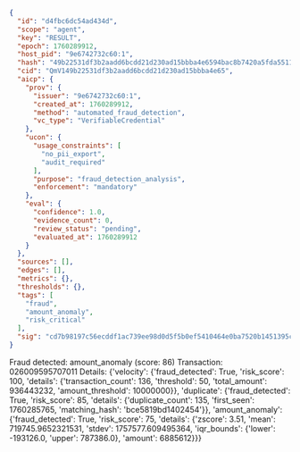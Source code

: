 ```json
{
  "id": "d4fbc6dc54ad434d",
  "scope": "agent",
  "key": "RESULT",
  "epoch": 1760289912,
  "host_pid": "9e6742732c60:1",
  "hash": "49b22531df3b2aadd6bcdd21d230ad15bbba4e6594bac8b7420a5fda551133f5",
  "cid": "QmV149b22531df3b2aadd6bcdd21d230ad15bbba4e65",
  "aicp": {
    "prov": {
      "issuer": "9e6742732c60:1",
      "created_at": 1760289912,
      "method": "automated_fraud_detection",
      "vc_type": "VerifiableCredential"
    },
    "ucon": {
      "usage_constraints": [
        "no_pii_export",
        "audit_required"
      ],
      "purpose": "fraud_detection_analysis",
      "enforcement": "mandatory"
    },
    "eval": {
      "confidence": 1.0,
      "evidence_count": 0,
      "review_status": "pending",
      "evaluated_at": 1760289912
    }
  },
  "sources": [],
  "edges": [],
  "metrics": {},
  "thresholds": {},
  "tags": [
    "fraud",
    "amount_anomaly",
    "risk_critical"
  ],
  "sig": "cd7b98197c56ecddf1ac739ee98d0d5f5b0ef5410464e0ba7520b1451395c4b9"
}
```

Fraud detected: amount_anomaly (score: 86)
Transaction: 026009595707011
Details: {'velocity': {'fraud_detected': True, 'risk_score': 100, 'details': {'transaction_count': 136, 'threshold': 50, 'total_amount': 936443232, 'amount_threshold': 10000000}}, 'duplicate': {'fraud_detected': True, 'risk_score': 85, 'details': {'duplicate_count': 135, 'first_seen': 1760285765, 'matching_hash': 'bce5819bd1402454'}}, 'amount_anomaly': {'fraud_detected': True, 'risk_score': 75, 'details': {'zscore': 3.51, 'mean': 719745.9652321531, 'stdev': 1757577.609495364, 'iqr_bounds': {'lower': -193126.0, 'upper': 787386.0}, 'amount': 6885612}}}